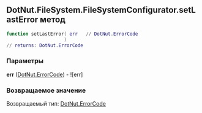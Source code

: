 ## DotNut.FileSystem.FileSystemConfigurator.setLastError метод


```lua
function setLastError( err   // DotNut.ErrorCode
                     )
// returns: DotNut.ErrorCode
```


### Параметры

**err** ([DotNut.ErrorCode](../../../DotNut/ErrorCode.md)) - ![err]

### Возвращаемое значение

Возвращаемый тип: [DotNut.ErrorCode](../../../DotNut/ErrorCode.md)

